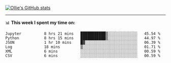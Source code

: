 <!--
**icedpanda/icedpanda** is a ✨ _special_ ✨ repository because its `README.md` (this file) appears on your GitHub profile.

Here are some ideas to get you started:

- 🔭 I’m currently working on ...
- 🌱 I’m currently learning ...
- 👯 I’m looking to collaborate on ...
- 🤔 I’m looking for help with ...
- 💬 Ask me about ...
- 📫 How to reach me: ...
- 😄 Pronouns: ...
- ⚡ Fun fact: ...
-->
[![Ollie's GitHub stats](https://github-readme-stats-icedpanda.vercel.app/api?username=icedpanda&count_private=true&show_icons=true)](https://github.com/icedpanda)

---
📊 **This week I spent my time on:**
<!--START_SECTION:waka-->

```text
Jupyter          8 hrs 21 mins   ███████████▒░░░░░░░░░░░░░   45.54 %
Python           8 hrs 15 mins   ███████████▒░░░░░░░░░░░░░   44.97 %
JSON             1 hr 10 mins    █▓░░░░░░░░░░░░░░░░░░░░░░░   06.39 %
Log              18 mins         ▒░░░░░░░░░░░░░░░░░░░░░░░░   01.71 %
XML              6 mins          ░░░░░░░░░░░░░░░░░░░░░░░░░   00.59 %
CSV              6 mins          ░░░░░░░░░░░░░░░░░░░░░░░░░   00.59 %
```

<!--END_SECTION:waka-->
